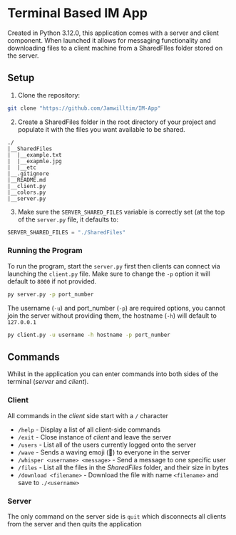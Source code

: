 # Terminal Based IM App

Created in Python 3.12.0, this application comes with a server and client component. When launched it allows for messaging functionality and downloading files to a client machine from a SharedFIles folder stored on the server.

## Setup

1. Clone the repository:

```bash
git clone "https://github.com/Jamwilltim/IM-App"
```

2. Create a SharedFiles folder in the root directory of your project and populate it with the files you want available to be shared.

```
./
|__SharedFiles
|  |__example.txt
|  |__exapmle.jpg
|  |__etc
|__.gitignore
|__README.md
|__client.py
|__colors.py
|__server.py
```

3. Make sure the `SERVER_SHARED_FILES` variable is correctly set (at the top of the `server.py` file, it defaults to:

```python
SERVER_SHARED_FILES = "./SharedFiles"
```

### Running the Program

To run the program, start the `server.py` first then clients can connect via launching the `client.py` file.
Make sure to change the `-p` option it will default to `8000` if not provided.

```bash
py server.py -p port_number
```

The username (`-u`) and port_number (`-p`) are required options, you cannot join the server without providing them, the hostname (`-h`) will default to `127.0.0.1`

```bash
py client.py -u username -h hostname -p port_number
```

## Commands

Whilst in the application you can enter commands into both sides of the terminal (_server_ and _client_).

### Client

All commands in the _client_ side start with a `/` character

-   `/help` - Display a list of all client-side commands
-   `/exit` - Close instance of _client_ and leave the server
-   `/users` - List all of the users currently logged onto the server
-   `/wave` - Sends a waving emoji (👋) to everyone in the server
-   `/whisper <username> <message>` - Send a message to one specific user
-   `/files` - List all the files in the _SharedFiles_ folder, and their size in bytes
-   `/download <filename>` - Download the file with name `<filename>` and save to `./<username>`

### Server

The only command on the server side is `quit` which disconnects all clients from the server and then quits the application
